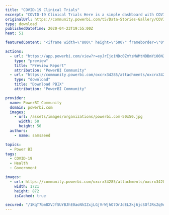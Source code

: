 ```yaml
---
title: "COVID-19 Clinical Trials"
excerpt: "COVID-19 Clinical Trials Here is a simple dashboard with COVID-19 clinical trials pulled from ClinicalTrials.gov. ClinicalTrials.gov provides a REST"
originalUrl: https://community.powerbi.com/t5/Data-Stories-Gallery/COVID-19-Clinical-Trials/m-p/1045849
type: download
publishedDateTime: 2020-04-23T19:55:00Z
heat: 51

featuredContent: "<iframe width=\"800\" height=\"500\" frameborder=\"0\" src=\"https://app.powerbi.com/view?r=eyJrIjoiNDc0ZmYzMWMtNDBmYi00N2ZhLTk2ZjYtM2U5ZGY4Y2JjYjkwIiwidCI6IjE0NmQ5YzY5LWEwNDMtNDlkMy1hNmVkLTVlYTNjYTBmOTA2MiIsImMiOjJ9\"></iframe>"

actions:
  - url: "https://app.powerbi.com/view?r=eyJrIjoiNDc0ZmYzMWMtNDBmYi00N2ZhLTk2ZjYtM2U5ZGY4Y2JjYjkwIiwidCI6IjE0NmQ5YzY5LWEwNDMtNDlkMy1hNmVkLTVlYTNjYTBmOTA2MiIsImMiOjJ9"
    type: "preview"
    title: "Preview Report"
    attribution: "PowerBI Community"
  - url: "https://community.powerbi.com/oxcrx34285/attachments/oxcrx34285/DataStoriesGallery/3825/2/Clinical%20Trials.pbix"
    type: "download"
    title: "Download PBIX"
    attribution: "PowerBI Community"

provider:
  name: PowerBI Community
  domain: powerbi.com
  images:
    - url: /assets/images/organizations/powerbi.com-50x50.jpg
      width: 50
      height: 50
  authors:
    - name: samsaeed

topics:
  - Power BI
tags:
  - COVID-19
  - Health
  - Government

images:
  - url: https://community.powerbi.com/oxcrx34285/attachments/oxcrx34285/DataStoriesGallery/3825/1/COVID-19%20Clinical%20Trials.png
    width: 1721
    height: 872
    isCached: true

secured: "/1KqT7bm8XVJfSUYBJhE0aoNhIZxjLGjVrWjhO7OrJdEL2kj6jcSOfJRsZq9oRXEBy5R00BLN3NAKzRsl1HKrk8v1QKafjoGX7fNCJD1hgIh9yUTF2qrD6XfpfRKb6SSswRyDcXf9oiLiNeGShyV9TjlZTfaGRSvgfX6SgH2+IwwSRX8uWAUvjSXSkPy8onyCAQlHbNl8M2wvY9j1KwV6uiw7b1JtOARhl+vrZkjq0rzog2vBgh5Pk9VY+eZZlMly7KGtJx+OQMKWoyCIBQEfd02ba2ppUWXJfu/pcCZDuA/meIyR8MtY+yP/3dBUdcXYy+UKKXwY8V/8mDwBOt6gBHh8VSVJdVvWCkcOmN/gTRPlne6LUe/XEDMK0039UrmLN+Ln/FdyiheTkByslmjRg==;sQi0wphsoL3rUHx5GxcTDQ=="
---
```


